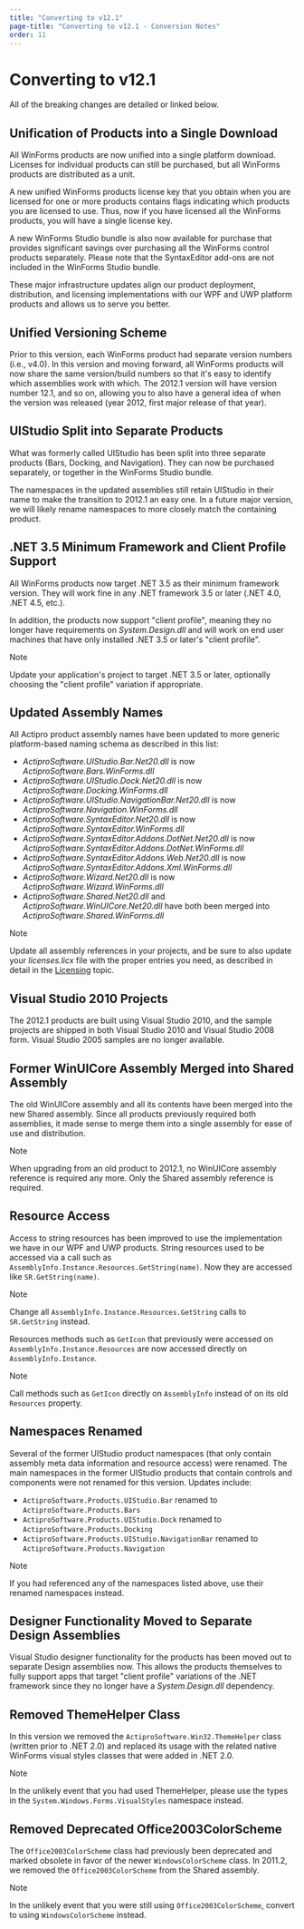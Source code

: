 ```yaml
---
title: "Converting to v12.1"
page-title: "Converting to v12.1 - Conversion Notes"
order: 11
---
```

# Converting to v12.1

All of the breaking changes are detailed or linked below.

## Unification of Products into a Single Download

All WinForms products are now unified into a single platform download.  Licenses for individual products can still be purchased, but all WinForms products are distributed as a unit.

A new unified WinForms products license key that you obtain when you are licensed for one or more products contains flags indicating which products you are licensed to use.  Thus, now if you have licensed all the WinForms products, you will have a single license key.

A new WinForms Studio bundle is also now available for purchase that provides significant savings over purchasing all the WinForms control products separately.  Please note that the SyntaxEditor add-ons are not included in the WinForms Studio bundle.

These major infrastructure updates align our product deployment, distribution, and licensing implementations with our WPF and UWP platform products and allows us to serve you better.

## Unified Versioning Scheme

Prior to this version, each WinForms product had separate version numbers (i.e., v4.0).  In this version and moving forward, all WinForms products will now share the same version/build numbers so that it's easy to identify which assemblies work with which.  The 2012.1 version will have version number 12.1, and so on, allowing you to also have a general idea of when the version was released (year 2012, first major release of that year).

## UIStudio Split into Separate Products

What was formerly called UIStudio has been split into three separate products (Bars, Docking, and Navigation).  They can now be purchased separately, or together in the WinForms Studio bundle.

The namespaces in the updated assemblies still retain UIStudio in their name to make the transition to 2012.1 an easy one.  In a future major version, we will likely rename namespaces to more closely match the containing product.

## .NET 3.5 Minimum Framework and Client Profile Support

All WinForms products now target .NET 3.5 as their minimum framework version.  They will work fine in any .NET framework 3.5 or later (.NET 4.0, .NET 4.5, etc.).

In addition, the products now support "client profile", meaning they no longer have requirements on *System.Design.dll* and will work on end user machines that have only installed .NET 3.5 or later's "client profile".

> [!NOTE]
> Update your application's project to target .NET 3.5 or later, optionally choosing the "client profile" variation if appropriate.

## Updated Assembly Names

All Actipro product assembly names have been updated to more generic platform-based naming schema as described in this list:

- *ActiproSoftware.UIStudio.Bar.Net20.dll* is now *ActiproSoftware.Bars.WinForms.dll*
- *ActiproSoftware.UIStudio.Dock.Net20.dll* is now *ActiproSoftware.Docking.WinForms.dll*
- *ActiproSoftware.UIStudio.NavigationBar.Net20.dll* is now *ActiproSoftware.Navigation.WinForms.dll*
- *ActiproSoftware.SyntaxEditor.Net20.dll* is now *ActiproSoftware.SyntaxEditor.WinForms.dll*
- *ActiproSoftware.SyntaxEditor.Addons.DotNet.Net20.dll* is now *ActiproSoftware.SyntaxEditor.Addons.DotNet.WinForms.dll*
- *ActiproSoftware.SyntaxEditor.Addons.Web.Net20.dll* is now *ActiproSoftware.SyntaxEditor.Addons.Xml.WinForms.dll*
- *ActiproSoftware.Wizard.Net20.dll* is now *ActiproSoftware.Wizard.WinForms.dll*
- *ActiproSoftware.Shared.Net20.dll* and *ActiproSoftware.WinUICore.Net20.dll* have both been merged into *ActiproSoftware.Shared.WinForms.dll*

> [!NOTE]
> Update all assembly references in your projects, and be sure to also update your *licenses.licx* file with the proper entries you need, as described in detail in the [Licensing](../licensing.md) topic.

## Visual Studio 2010 Projects

The 2012.1 products are built using Visual Studio 2010, and the sample projects are shipped in both Visual Studio 2010 and Visual Studio 2008 form.  Visual Studio 2005 samples are no longer available.

## Former WinUICore Assembly Merged into Shared Assembly

The old WinUICore assembly and all its contents have been merged into the new Shared assembly.  Since all products previously required both assemblies, it made sense to merge them into a single assembly for ease of use and distribution.

> [!NOTE]
> When upgrading from an old product to 2012.1, no WinUICore assembly reference is required any more.  Only the Shared assembly reference is required.

## Resource Access

Access to string resources has been improved to use the implementation we have in our WPF and UWP products.  String resources used to be accessed via a call such as `AssemblyInfo.Instance.Resources.GetString(name)`.  Now they are accessed like `SR.GetString(name)`.

> [!NOTE]
> Change all `AssemblyInfo.Instance.Resources.GetString` calls to `SR.GetString` instead.

Resources methods such as `GetIcon` that previously were accessed on `AssemblyInfo.Instance.Resources` are now accessed directly on `AssemblyInfo.Instance`.

> [!NOTE]
> Call methods such as `GetIcon` directly on `AssemblyInfo` instead of on its old `Resources` property.

## Namespaces Renamed

Several of the former UIStudio product namespaces (that only contain assembly meta data information and resource access) were renamed.  The main namespaces in the former UIStudio products that contain controls and components were not renamed for this version.  Updates include:

- `ActiproSoftware.Products.UIStudio.Bar` renamed to `ActiproSoftware.Products.Bars`
- `ActiproSoftware.Products.UIStudio.Dock` renamed to `ActiproSoftware.Products.Docking`
- `ActiproSoftware.Products.UIStudio.NavigationBar` renamed to `ActiproSoftware.Products.Navigation`

> [!NOTE]
> If you had referenced any of the namespaces listed above, use their renamed namespaces instead.

## Designer Functionality Moved to Separate Design Assemblies

Visual Studio designer functionality for the products has been moved out to separate Design assemblies now.  This allows the products themselves to fully support apps that target "client profile" variations of the .NET framework since they no longer have a *System.Design.dll* dependency.

## Removed ThemeHelper Class

In this version we removed the `ActiproSoftware.Win32.ThemeHelper` class (written prior to .NET 2.0) and replaced its usage with the related native WinForms visual styles classes that were added in .NET 2.0.

> [!NOTE]
> In the unlikely event that you had used ThemeHelper, please use the types in the `System.Windows.Forms.VisualStyles` namespace instead.

## Removed Deprecated Office2003ColorScheme

The `Office2003ColorScheme` class had previously been deprecated and marked obsolete in favor of the newer `WindowsColorScheme` class.  In 2011.2, we removed the `Office2003ColorScheme` from the Shared assembly.

> [!NOTE]
> In the unlikely event that you were still using `Office2003ColorScheme`, convert to using `WindowsColorScheme` instead.
